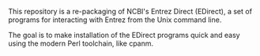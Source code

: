 This repository is a re-packaging of NCBI's Entrez Direct (EDirect), a set of
programs for interacting with Entrez from the Unix command line.

The goal is to make installation of the EDirect programs quick and easy using
the modern Perl toolchain, like cpanm.
